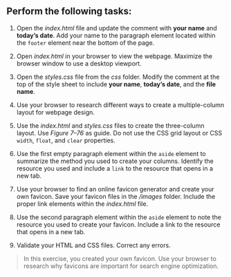 ## Perform the following tasks: 

1. Open the *index.html* file and update the comment with **your name** and **today’s date**. Add your name to the paragraph element located within the `footer` element near the bottom of the page.

2. Open *index.html* in your browser to view the webpage. Maximize the browser window to use a desktop viewport. 

3. Open the *styles.css* file from the *css* folder. Modify the comment at the top of the style sheet to include **your name**, **today’s date**, and the **file name**.

4. Use your browser to research different ways to create a multiple-column layout for webpage design.

5. Use the *index.html* and *styles.css* files to create the three-column layout. Use *Figure 7–76* as guide. Do not use the CSS grid layout or CSS `width`, `float`, and `clear` properties.

6. Use the first empty paragraph element within the `aside` element to summarize the method you used to create your columns. Identify the resource you used and include a `link` to the resource that opens in a new tab. 

7. Use your browser to find an online favicon generator and create your own favicon. Save your favicon files in the */images* folder. Include the proper link elements within the *index.html* file. 

8. Use the second paragraph element within the `aside` element to note the resource you used to create your favicon. Include a link to the resource that opens in a new tab. 

9. Validate your HTML and CSS files. Correct any errors.

> In this exercise, you created your own favicon. Use your browser to research why favicons are important for search engine optimization.